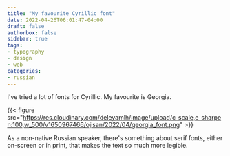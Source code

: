 ```yaml
---
title: "My favourite Cyrillic font"
date: 2022-04-26T06:01:47-04:00
draft: false
authorbox: false
sidebar: true
tags:
- typography
- design
- web
categories:
- russian
---
```

I've tried a lot of fonts for Cyrillic. My favourite is Georgia.

{{< figure src="https://res.cloudinary.com/deleyamlh/image/upload/c_scale,e_sharpen:100,w_500/v1650967466/ojisan/2022/04/georgia_font.png" >}}

As a non-native Russian speaker, there's something about serif fonts, either on-screen or in print, that makes the text so much more legible.